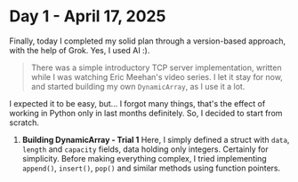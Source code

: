 # Day 1 - April 17, 2025

Finally, today I completed my solid plan through a version-based approach, with the help of Grok. Yes, I used AI :).

> There was a simple introductory TCP server implementation, written while I was watching Eric Meehan's video series. I let it stay for now, and started building my own `DynamicArray`, as I use it a lot.

I expected it to be easy, but... I forgot many things, that's the effect of working in Python only in last months definitely. So, I decided to start from scratch.

1. **Building DynamicArray - Trial 1**
Here, I simply defined a struct with `data`, `length` and `capacity` fields, data holding only integers. Certainly for simplicity. Before making everything complex, I tried implementing `append()`, `insert()`, `pop()` and similar methods using function pointers.

